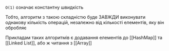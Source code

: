 `O(1)` означає константну швидкість

Тобто, алгоритм з такою складністю буде ЗАВЖДИ виконувати однакову кількість операцій, незалежно від кількості елементів, яку він обробляє

Прикладам таких алгоритмів є додавання елементів до [[HashMap]] та [[Linked List]], або ж читання з [[Array]]
